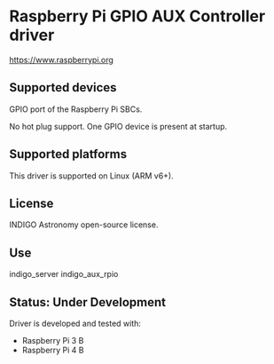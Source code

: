 # Raspberry Pi GPIO AUX Controller driver

https://www.raspberrypi.org

## Supported devices

GPIO port of the Raspberry Pi SBCs.

No hot plug support. One GPIO device is present at startup.

## Supported platforms

This driver is supported on Linux (ARM v6+).

## License

INDIGO Astronomy open-source license.

## Use

indigo_server indigo_aux_rpio

## Status: Under Development

Driver is developed and tested with:
* Raspberry Pi 3 B
* Raspberry Pi 4 B

